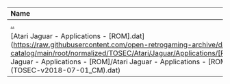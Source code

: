 |Name|Size|
|:---|---:|
|[..](../index.html)|DIR|
|[Atari Jaguar - Applications - [ROM].dat](https://raw.githubusercontent.com/open-retrogaming-archive/dat-catalog/main/root/normalized/TOSEC/Atari/Jaguar/Applications/[ROM]/Atari Jaguar - Applications - [ROM]/Atari Jaguar - Applications - [ROM] (TOSEC-v2018-07-01_CM).dat)|1547|

